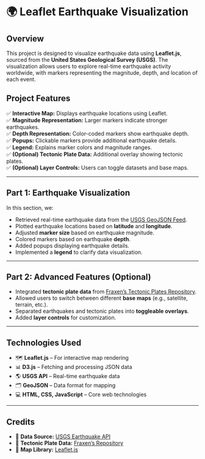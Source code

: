# 🌍 Leaflet Earthquake Visualization  

## Overview  
This project is designed to visualize earthquake data using **Leaflet.js**, sourced from the **United States Geological Survey (USGS)**. The visualization allows users to explore real-time earthquake activity worldwide, with markers representing the magnitude, depth, and location of each event.  

## Project Features  
✅ **Interactive Map:** Displays earthquake locations using Leaflet.  
✅ **Magnitude Representation:** Larger markers indicate stronger earthquakes.  
✅ **Depth Representation:** Color-coded markers show earthquake depth.  
✅ **Popups:** Clickable markers provide additional earthquake details.  
✅ **Legend:** Explains marker colors and magnitude ranges.  
✅ **(Optional) Tectonic Plate Data:** Additional overlay showing tectonic plates.  
✅ **(Optional) Layer Controls:** Users can toggle datasets and base maps.  

---

## Part 1: Earthquake Visualization  
In this section, we:  
- Retrieved real-time earthquake data from the [USGS GeoJSON Feed](https://earthquake.usgs.gov/earthquakes/feed/v1.0/geojson.php).  
- Plotted earthquake locations based on **latitude** and **longitude**.  
- Adjusted **marker size** based on earthquake magnitude.  
- Colored markers based on earthquake **depth**.  
- Added popups displaying earthquake details.  
- Implemented a **legend** to clarify data visualization.  

---

## Part 2: Advanced Features (Optional)  
- Integrated **tectonic plate data** from [Fraxen’s Tectonic Plates Repository](https://github.com/fraxen/tectonicplates).  
- Allowed users to switch between different **base maps** (e.g., satellite, terrain, etc.).  
- Separated earthquakes and tectonic plates into **toggleable overlays**.  
- Added **layer controls** for customization.  

---

## Technologies Used  
- 🗺️ **Leaflet.js** – For interactive map rendering  
- 📊 **D3.js** – Fetching and processing JSON data  
- 🌎 **USGS API** – Real-time earthquake data  
- 🗂️ **GeoJSON** – Data format for mapping  
- 💻 **HTML, CSS, JavaScript** – Core web technologies

---

## Credits  
- 🔹 **Data Source:** [USGS Earthquake API](https://earthquake.usgs.gov/)  
- 🔹 **Tectonic Plate Data:** [Fraxen’s Repository](https://github.com/fraxen/tectonicplates)  
- 🔹 **Map Library:** [Leaflet.js](https://leafletjs.com/)  
